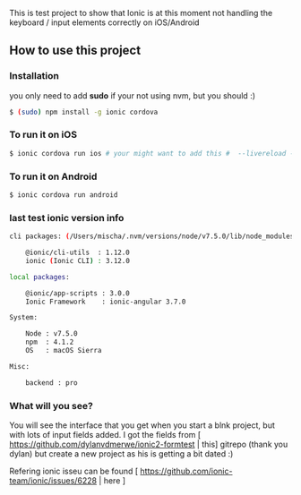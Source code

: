 This is test project to show that Ionic is at this moment not handling the keyboard / input elements correctly on iOS/Android

## How to use this project

### Installation

you only need to add **sudo** if your not using nvm, but you should :)

```bash
$ (sudo) npm install -g ionic cordova
```

### To run it on iOS

```bash
$ ionic cordova run ios # your might want to add this #  --livereload -- --developmentTeam="<your development time id>" --codeSignIdentity="iPhone Developer"
```

### To run it on Android

```bash
$ ionic cordova run android
```

### last test ionic version info

```bash
cli packages: (/Users/mischa/.nvm/versions/node/v7.5.0/lib/node_modules)

    @ionic/cli-utils  : 1.12.0
    ionic (Ionic CLI) : 3.12.0

local packages:

    @ionic/app-scripts : 3.0.0
    Ionic Framework    : ionic-angular 3.7.0

System:

    Node : v7.5.0
    npm  : 4.1.2
    OS   : macOS Sierra

Misc:

    backend : pro
```

### What will you see?

You will see the interface that you get when you start a blnk project, but with lots of input fields added.
I got the fields from [ https://github.com/dylanvdmerwe/ionic2-formtest | this] gitrepo (thank you dylan)
but create a new project as his is getting a bit dated :)

Refering ionic isseu can be found [ https://github.com/ionic-team/ionic/issues/6228 | here ]
